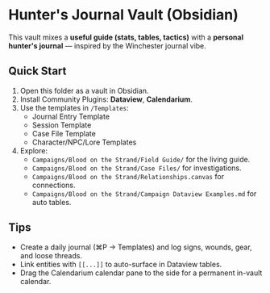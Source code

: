 # Hunter's Journal Vault (Obsidian)

This vault mixes a **useful guide (stats, tables, tactics)** with a **personal hunter's journal** — inspired by the Winchester journal vibe.

## Quick Start
1. Open this folder as a vault in Obsidian.
2. Install Community Plugins: **Dataview**, **Calendarium**.
3. Use the templates in `/Templates`:
   - Journal Entry Template
   - Session Template
   - Case File Template
   - Character/NPC/Lore Templates
4. Explore: 
   - `Campaigns/Blood on the Strand/Field Guide/` for the living guide.
   - `Campaigns/Blood on the Strand/Case Files/` for investigations.
   - `Campaigns/Blood on the Strand/Relationships.canvas` for connections.
   - `Campaigns/Blood on the Strand/Campaign Dataview Examples.md` for auto tables.

## Tips
- Create a daily journal (⌘P → Templates) and log signs, wounds, gear, and loose threads.
- Link entities with `[[...]]` to auto-surface in Dataview tables.
- Drag the Calendarium calendar pane to the side for a permanent in-vault calendar.

